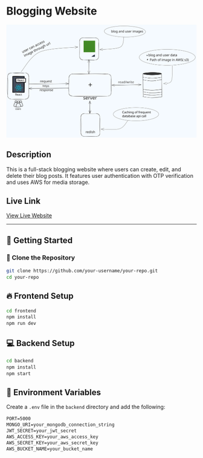# Blogging Website

![Blogging Website](assets/High_level_overview.svg)

## Description
This is a full-stack blogging website where users can create, edit, and delete their blog posts. It features user authentication with OTP verification and uses AWS for media storage.

## Live Link
[View Live Website](https://your-live-site-link.com)

---

## 🚀 Getting Started

### 📌 Clone the Repository
```bash
git clone https://github.com/your-username/your-repo.git
cd your-repo
```

## 🔥 Frontend Setup
```bash
cd frontend
npm install
npm run dev
```

## 💻 Backend Setup
```bash
cd backend
npm install
npm start
```

## 🔑 Environment Variables
Create a `.env` file in the `backend` directory and add the following:
```env
PORT=5000
MONGO_URI=your_mongodb_connection_string
JWT_SECRET=your_jwt_secret
AWS_ACCESS_KEY=your_aws_access_key
AWS_SECRET_KEY=your_aws_secret_key
AWS_BUCKET_NAME=your_bucket_name
```
